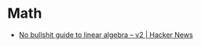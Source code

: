 # Math
* [No bullshit guide to linear algebra – v2 | Hacker News](https://news.ycombinator.com/item?id=14115685)
